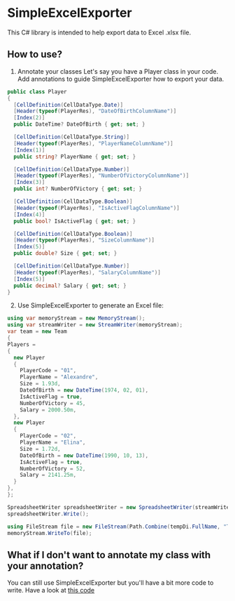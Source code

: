 # SimpleExcelExporter
This C# library is intended to help export data to Excel .xlsx file.

## How to use?
1. Annotate your classes
Let's say you have a Player class in your code. Add annotations to guide SimpleExcelExporter how to export your data.
``` C#
public class Player
{
  [CellDefinition(CellDataType.Date)]
  [Header(typeof(PlayerRes), "DateOfBirthColumnName")]
  [Index(2)]
  public DateTime? DateOfBirth { get; set; }

  [CellDefinition(CellDataType.String)]
  [Header(typeof(PlayerRes), "PlayerNameColumnName")]
  [Index(1)]
  public string? PlayerName { get; set; }

  [CellDefinition(CellDataType.Number)]
  [Header(typeof(PlayerRes), "NumberOfVictoryColumnName")]
  [Index(3)]
  public int? NumberOfVictory { get; set; }

  [CellDefinition(CellDataType.Boolean)]
  [Header(typeof(PlayerRes), "IsActiveFlagColumnName")]
  [Index(4)]
  public bool? IsActiveFlag { get; set; }

  [CellDefinition(CellDataType.Boolean)]
  [Header(typeof(PlayerRes), "SizeColumnName")]
  [Index(5)]
  public double? Size { get; set; }

  [CellDefinition(CellDataType.Number)]
  [Header(typeof(PlayerRes), "SalaryColumnName")]
  [Index(5)]
  public decimal? Salary { get; set; }
}
```
2. Use SimpleExcelExporter to generate an Excel file:
``` C#
using var memoryStream = new MemoryStream();
using var streamWriter = new StreamWriter(memoryStream);
var team = new Team
{
Players =
{
  new Player
  {
	PlayerCode = "01",
	PlayerName = "Alexandre",
	Size = 1.93d,
	DateOfBirth = new DateTime(1974, 02, 01),
	IsActiveFlag = true,
	NumberOfVictory = 45,
	Salary = 2000.50m,
  },
  new Player
  {
	PlayerCode = "02",
	PlayerName = "Elina",
	Size = 1.72d,
	DateOfBirth = new DateTime(1990, 10, 13),
	IsActiveFlag = true,
	NumberOfVictory = 52,
	Salary = 2141.25m,
  }
},
};

SpreadsheetWriter spreadsheetWriter = new SpreadsheetWriter(streamWriter.BaseStream, team);
spreadsheetWriter.Write();

using FileStream file = new FileStream(Path.Combine(tempDi.FullName, "TestWithData2.xlsx"), FileMode.Create, FileAccess.Write);
memoryStream.WriteTo(file);
```

## What if I don't want to annotate my class with your annotation?
You can still use SimpleExcelExporter but you'll have a bit more code to write. Have a look at [this code](https://github.com/Prothesis-Dental-Solutions/SimpleExcelExporter/blob/dda3b06649b6ec9e4126c0f5af743c931c048595/src/ConsoleApp/Program.cs#L211-L274)

